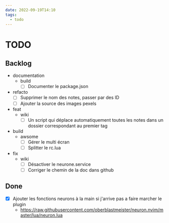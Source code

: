 ```yaml
---
date: 2022-09-19T14:10
tags:
  - todo
---
```


# TODO

## Backlog

- documentation
  - build
    - [ ] Documenter le package.json 
- refacto
  - [ ] Supprimer le nom des notes, passer par des ID
  - [ ] Ajouter la source des images pexels
- feat
  - wiki
    - [ ] Un script qui déplace automatiquement toutes les notes dans un dossier correspondant au premier tag
- build
  - awsome
    - [ ] Gérer le multi écran 
    - [ ] Splitter le rc.lua
- fix
  - wiki
    - [ ] Désactiver le neurone.service
    - [ ] Corriger le chemin de la doc dans github
  
## Done

- [x] Ajouter les fonctions neurons à la main si j'arrive pas a faire marcher le plugin
  - https://raw.githubusercontent.com/oberblastmeister/neuron.nvim/master/lua/neuron.lua


